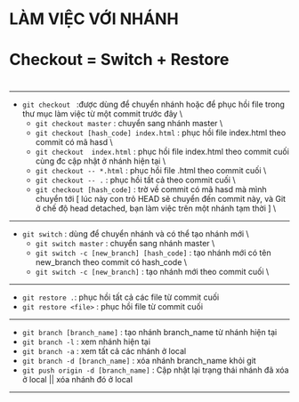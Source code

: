 # LÀM  VIỆC VỚI NHÁNH
#
# Checkout = Switch + Restore
# 
----------------------------------------------------------------

- `git checkout ` :được dùng để chuyển nhánh hoặc để phục hồi file trong thư mục làm việc từ một commit trước đây \
    -  `git checkout master` : chuyển sang nhánh master \
    -  `git checkout [hash_code] index.html` : phục hồi file index.html theo commit có mã hasd \
    -  `git checkout  index.html` : phục hồi file index.html theo commit cuối cùng đc cập nhật ở nhánh hiện tại \
    -  `git checkout -- *.html` : phục hồi file .html theo commit cuối \
    -  `git checkout -- .` : phục hồi tất cả theo commit cuối \
    -  `git checkout [hash_code]` : trờ về commit có mã hasd mà mình chuyển tới [ lúc này con trỏ HEAD sẽ chuyển đến commit này, và Git ở chế độ head detached, bạn làm việc trên một nhánh tạm thời ] \

----------------------------------------------------------------

- `git switch` :  dùng để chuyển nhánh và có thể tạo nhánh mới \
    - `git switch master` :     chuyển sang nhánh master \
    - `git switch -c [new_branch] [hash_code]` : tạo nhánh mới có tên new_branch theo commit có hash_code \
    - `git switch -c [new_branch]` : tạo nhánh mới theo commit cuối  \

----------------------------------------------------------------

- `git restore .`: phục hồi tất cả các file từ commit cuối
- `git restore <file>` : phục hồi file từ commit cuối

----------------------------------------------------------------

- `git branch [branch_name]` : tạo nhánh branch_name từ nhánh hiện tại
- `git branch -l` : xem nhánh hiện tại
- `git branch -a` : xem tất cả các nhánh ở local
- `git branch -d [branch_name]` : xóa nhánh branch_name khỏi git
- `git push origin -d [branch_name]` : Cập nhật lại trạng thái nhánh đã xóa ở local  || xóa nhánh đó ở local

----------------------------------------------------------------

